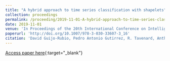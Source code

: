```yaml
---
title: "A hybrid approach to time series classification with shapelets"
collection: proceedings
permalink: /proceeding/2019-11-01-A-hybrid-approach-to-time-series-classification-with-shapelets
date: 2019-11-01
venue: 'In Proceedings of the 20th International Conference on Intelligent Data Engineering and Automated Learning (IDEAL2019)'
paperurl: 'http://doi.org/10.1007/978-3-030-33607-3_16'
citation: 'David Guijo-Rubio, Pedro Antonio Gutirrez, R. Tavenard, Anthony Bagnall, &quot;A hybrid approach to time series classification with shapelets.&quot; In Proceedings of the 20th International Conference on Intelligent Data Engineering and Automated Learning (IDEAL2019), Lecture Notes in Computer Science (LNCS), Vol. 11871, 2019, Manchester, UK, pp.137-144.'
---
```

[Access paper here](http://doi.org/10.1007/978-3-030-33607-3_16){:target="_blank"}
